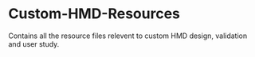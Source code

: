 # Custom-HMD-Resources
Contains all the resource files relevent to custom HMD design, validation and user study.
